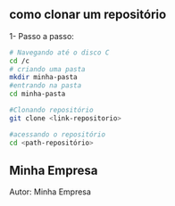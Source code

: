 ## como clonar um repositório

1- Passo a passo:

```bash
# Navegando até o disco C
cd /c
# criando uma pasta
mkdir minha-pasta
#entrando na pasta 
cd minha-pasta

#Clonando repositório
git clone <link-repositorio>

#acessando o repositório
cd <path-repositório>

```


## Minha Empresa

Autor: Minha Empresa
